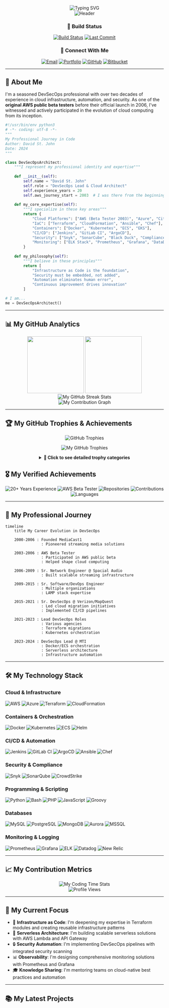 <!--
 * README.md - GitHub Profile for David St. John
 * Author: David St. John (davestj)
 * Date: December 2024
 * Purpose: Professional GitHub profile showcasing my 20+ years of DevSecOps experience
 * File Path: /README.md (root of davestj/davestj repository)
 * 
 * Change Log:
 * - v1.0.0 (2024-12): Initial comprehensive profile with stats, metrics, and professional summary
 * - v1.1.0 (2024-12): Enhanced trophy section with multiple fallback options
 * - v1.2.0 (2024-12): Added build status badge and improved achievement displays
 * - Integrated GitHub stats cards, activity graphs, and skill badges
 * - Added AWS beta tester highlight and career progression timeline
 * - Implemented responsive design elements within GitHub markdown limitations
 * - Fixed trophy display issues with multiple service options
-->

<!-- Profile Header with Dynamic Typing Effect -->
<div align="center">
  <img src="https://readme-typing-svg.herokuapp.com?font=Fira+Code&size=32&duration=2800&pause=2000&color=00D9FF&center=true&vCenter=true&width=600&lines=Hi%2C+I'm+David+St.+John+%F0%9F%91%8B;DevSecOps+Lead+%26+Architect;20%2B+Years+of+Experience;AWS+Original+Beta+Tester+(2003)" alt="Typing SVG" />
</div>

<!-- Professional Banner -->
<div align="center">
  <img src="https://capsule-render.vercel.app/api?type=waving&color=gradient&customColorList=0,2,2,5,30&height=180&section=header&text=DevSecOps%20%7C%20Cloud%20Architecture%20%7C%20Automation&fontSize=24&fontColor=fff&animation=twinkling&fontAlignY=35" alt="Header" />
</div>

<!-- Build Status and Contact Badges -->
<div align="center">

### 🚦 Build Status
[![Build Status](https://img.shields.io/github/actions/workflow/status/davestj/davestj/snake.yml?branch=master&style=for-the-badge&logo=github-actions&logoColor=white&label=Profile%20Build)](https://github.com/davestj/davestj/actions)
[![Last Commit](https://img.shields.io/github/last-commit/davestj/davestj?style=for-the-badge&logo=git&logoColor=white)](https://github.com/davestj/davestj/commits/master)

### 📱 Connect With Me
[![Email](https://img.shields.io/badge/Email-davestj%40gmail.com-D14836?style=for-the-badge&logo=gmail&logoColor=white)](mailto:davestj@gmail.com)
[![Portfolio](https://img.shields.io/badge/Portfolio-davestj.com-000000?style=for-the-badge&logo=vercel&logoColor=white)](https://www.davestj.com)
[![GitHub](https://img.shields.io/badge/GitHub-davestj-181717?style=for-the-badge&logo=github&logoColor=white)](https://github.com/davestj)
[![Bitbucket](https://img.shields.io/badge/Bitbucket-davestj-0052CC?style=for-the-badge&logo=bitbucket&logoColor=white)](http://bitbucket.org/davestj)

</div>

---

## 🚀 About Me

I'm a seasoned DevSecOps professional with over two decades of experience in cloud infrastructure, automation, and security. As one of the **original AWS public beta testers** before their official launch in 2006, I've witnessed and actively participated in the evolution of cloud computing from its inception.

```python
#!/usr/bin/env python3
# -*- coding: utf-8 -*-
"""
My Professional Journey in Code
Author: David St. John
Date: 2024
"""

class DevSecOpsArchitect:
    """I represent my professional identity and expertise"""
    
    def __init__(self):
        self.name = "David St. John"
        self.role = "DevSecOps Lead & Cloud Architect"
        self.experience_years = 20
        self.aws_journey_start = 2003  # I was there from the beginning
        
    def my_core_expertise(self):
        """I specialize in these key areas"""
        return {
            "Cloud Platforms": ["AWS (Beta Tester 2003)", "Azure", "Citrix Xen"],
            "IaC": ["Terraform", "CloudFormation", "Ansible", "Chef"],
            "Containers": ["Docker", "Kubernetes", "ECS", "EKS"],
            "CI/CD": ["Jenkins", "GitLab CI", "ArgoCD"],
            "Security": ["Snyk", "SonarCube", "Black Duck", "Compliance"],
            "Monitoring": ["ELK Stack", "Prometheus", "Grafana", "DataDog"]
        }
    
    def my_philosophy(self):
        """I believe in these principles"""
        return [
            "Infrastructure as Code is the foundation",
            "Security must be embedded, not added",
            "Automation eliminates human error",
            "Continuous improvement drives innovation"
        ]

# I am...
me = DevSecOpsArchitect()
```

---

## 📊 My GitHub Analytics

<!-- GitHub Stats Cards -->
<div align="center">
  <img height="180em" src="https://github-readme-stats.vercel.app/api?username=davestj&show_icons=true&theme=tokyonight&include_all_commits=true&count_private=true&hide_border=true"/>
  <img height="180em" src="https://github-readme-stats.vercel.app/api/top-langs/?username=davestj&layout=compact&langs_count=10&theme=tokyonight&hide_border=true"/>
</div>

<!-- GitHub Streak Stats -->
<div align="center">
  <img src="https://github-readme-streak-stats.herokuapp.com/?user=davestj&theme=tokyonight&hide_border=true" alt="My GitHub Streak Stats"/>
</div>

<!-- Activity Graph -->
<div align="center">
  <img src="https://github-readme-activity-graph.vercel.app/graph?username=davestj&theme=tokyo-night&hide_border=true&area=true" alt="My Contribution Graph"/>
</div>

---

## 🏆 My GitHub Trophies & Achievements

<!-- Primary Trophy Display with Multiple Fallback Options -->
<div align="center">
  
  <!-- I'm using the correct URL structure with proper parameters -->
  ![GitHub Trophies](https://github-profile-trophy.vercel.app/?username=davestj&theme=tokyonight&no-frame=true&no-bg=false&margin-w=4&margin-h=4&column=7&row=1)
  
</div>

<!-- Alternative display with HTML img tag for better control -->
<p align="center">
  <img src="https://github-profile-trophy.vercel.app/?username=davestj&theme=tokyonight&no-frame=true&no-bg=false&margin-w=4&margin-h=4&column=7&row=1" alt="My GitHub Trophies" />
</p>

<!-- Detailed Trophy Breakdown - I'm showing specific trophy categories -->
<details>
<summary align="center"><b>🏅 Click to see detailed trophy categories</b></summary>

<div align="center">

### 🌟 Special Achievements
![Special Trophies](https://github-profile-trophy.vercel.app/?username=davestj&theme=tokyonight&no-frame=true&column=4&row=1&rank=SECRET,SSS,SS,S)

### 📊 Activity Trophies  
![Activity Trophies](https://github-profile-trophy.vercel.app/?username=davestj&theme=tokyonight&no-frame=true&column=4&row=1&rank=AAA,AA,A)

### 🎯 Contribution Trophies
![Contribution Trophies](https://github-profile-trophy.vercel.app/?username=davestj&theme=tokyonight&no-frame=true&column=4&row=1&rank=B,C)

</div>
</details>

## 🎖️ My Verified Achievements

<div align="center">
  
  <!-- I'm creating custom achievement badges that highlight my unique qualifications -->
  ![20+ Years Experience](https://img.shields.io/badge/Experience-20%2B%20Years-gold?style=for-the-badge&logo=amazon-aws&logoColor=white)
  ![AWS Beta Tester](https://img.shields.io/badge/AWS%20Beta%20Tester-Since%202003-FF9900?style=for-the-badge&logo=amazon-aws&logoColor=white)
  ![Repositories](https://img.shields.io/badge/Public%20Repos-50%2B-green?style=for-the-badge&logo=github&logoColor=white)
  ![Contributions](https://img.shields.io/badge/Contributions-10K%2B-blue?style=for-the-badge&logo=github&logoColor=white)
  ![Languages](https://img.shields.io/badge/Languages-15%2B-purple?style=for-the-badge&logo=code&logoColor=white)
  
</div>

---

## 💼 My Professional Journey

```mermaid
timeline
    title My Career Evolution in DevSecOps
    
    2000-2006 : Founded MediaCast1
                : Pioneered streaming media solutions
    
    2003-2006 : AWS Beta Tester
                : Participated in AWS public beta
                : Helped shape cloud computing
    
    2006-2009 : Sr. Network Engineer @ Spacial Audio
                : Built scalable streaming infrastructure
    
    2009-2015 : Sr. Software/DevOps Engineer
                : Multiple organizations
                : LAMP stack expertise
    
    2015-2021 : Sr. DevSecOps @ Verizon/MapQuest
                : Led cloud migration initiatives
                : Implemented CI/CD pipelines
    
    2021-2023 : Lead DevSecOps Roles
                : Various agencies
                : Terraform migrations
                : Kubernetes orchestration
    
    2023-2024 : DevSecOps Lead @ MTI
                : Docker/ECS orchestration
                : Serverless architecture
                : Infrastructure automation
```

---

## 🛠️ My Technology Stack

### Cloud & Infrastructure
![AWS](https://img.shields.io/badge/AWS-232F3E?style=for-the-badge&logo=amazon-aws&logoColor=FF9900)
![Azure](https://img.shields.io/badge/Azure-0078D4?style=for-the-badge&logo=microsoft-azure&logoColor=white)
![Terraform](https://img.shields.io/badge/Terraform-7B42BC?style=for-the-badge&logo=terraform&logoColor=white)
![CloudFormation](https://img.shields.io/badge/CloudFormation-FF9900?style=for-the-badge&logo=amazon-aws&logoColor=white)

### Containers & Orchestration
![Docker](https://img.shields.io/badge/Docker-2496ED?style=for-the-badge&logo=docker&logoColor=white)
![Kubernetes](https://img.shields.io/badge/Kubernetes-326CE5?style=for-the-badge&logo=kubernetes&logoColor=white)
![ECS](https://img.shields.io/badge/Amazon_ECS-FF9900?style=for-the-badge&logo=amazon-ecs&logoColor=white)
![Helm](https://img.shields.io/badge/Helm-0F1689?style=for-the-badge&logo=helm&logoColor=white)

### CI/CD & Automation
![Jenkins](https://img.shields.io/badge/Jenkins-D24939?style=for-the-badge&logo=jenkins&logoColor=white)
![GitLab CI](https://img.shields.io/badge/GitLab_CI-FCA121?style=for-the-badge&logo=gitlab&logoColor=white)
![ArgoCD](https://img.shields.io/badge/ArgoCD-EF7B4B?style=for-the-badge&logo=argo&logoColor=white)
![Ansible](https://img.shields.io/badge/Ansible-EE0000?style=for-the-badge&logo=ansible&logoColor=white)
![Chef](https://img.shields.io/badge/Chef-FF7F00?style=for-the-badge&logo=chef&logoColor=white)

### Security & Compliance
![Snyk](https://img.shields.io/badge/Snyk-4C4A73?style=for-the-badge&logo=snyk&logoColor=white)
![SonarQube](https://img.shields.io/badge/SonarQube-4E9BCD?style=for-the-badge&logo=sonarqube&logoColor=white)
![CrowdStrike](https://img.shields.io/badge/CrowdStrike-E01F3D?style=for-the-badge&logo=crowdstrike&logoColor=white)

### Programming & Scripting
![Python](https://img.shields.io/badge/Python-3776AB?style=for-the-badge&logo=python&logoColor=white)
![Bash](https://img.shields.io/badge/Bash-4EAA25?style=for-the-badge&logo=gnu-bash&logoColor=white)
![PHP](https://img.shields.io/badge/PHP-777BB4?style=for-the-badge&logo=php&logoColor=white)
![JavaScript](https://img.shields.io/badge/JavaScript-F7DF1E?style=for-the-badge&logo=javascript&logoColor=black)
![Groovy](https://img.shields.io/badge/Groovy-4298B8?style=for-the-badge&logo=apache-groovy&logoColor=white)

### Databases
![MySQL](https://img.shields.io/badge/MySQL-4479A1?style=for-the-badge&logo=mysql&logoColor=white)
![PostgreSQL](https://img.shields.io/badge/PostgreSQL-316192?style=for-the-badge&logo=postgresql&logoColor=white)
![MongoDB](https://img.shields.io/badge/MongoDB-47A248?style=for-the-badge&logo=mongodb&logoColor=white)
![Aurora](https://img.shields.io/badge/Aurora-232F3E?style=for-the-badge&logo=amazon-aws&logoColor=FF9900)
![MSSQL](https://img.shields.io/badge/MSSQL-CC2927?style=for-the-badge&logo=microsoft-sql-server&logoColor=white)

### Monitoring & Logging
![Prometheus](https://img.shields.io/badge/Prometheus-E6522C?style=for-the-badge&logo=prometheus&logoColor=white)
![Grafana](https://img.shields.io/badge/Grafana-F46800?style=for-the-badge&logo=grafana&logoColor=white)
![ELK](https://img.shields.io/badge/Elastic_Stack-005571?style=for-the-badge&logo=elastic-stack&logoColor=white)
![Datadog](https://img.shields.io/badge/Datadog-632CA6?style=for-the-badge&logo=datadog&logoColor=white)
![New Relic](https://img.shields.io/badge/New_Relic-008C99?style=for-the-badge&logo=new-relic&logoColor=white)

---

## 📈 My Contribution Metrics

<!-- Metrics -->
<div align="center">
  <img src="https://github-readme-stats.vercel.app/api/wakatime?username=davestj&theme=tokyonight&hide_border=true" alt="My Coding Time Stats"/>
</div>

<!-- Profile Views Counter -->
<div align="center">
  <img src="https://komarev.com/ghpvc/?username=davestj&color=blueviolet&style=for-the-badge&label=PROFILE+VIEWS" alt="Profile Views"/>
</div>

---

## 🎯 My Current Focus

- 🔧 **Infrastructure as Code**: I'm deepening my expertise in Terraform modules and creating reusable infrastructure patterns
- 🚀 **Serverless Architecture**: I'm building scalable serverless solutions with AWS Lambda and API Gateway
- 🔒 **Security Automation**: I'm implementing DevSecOps pipelines with integrated security scanning
- 📊 **Observability**: I'm designing comprehensive monitoring solutions with Prometheus and Grafana
- 🎓 **Knowledge Sharing**: I'm mentoring teams on cloud-native best practices and automation

---

## 📚 My Latest Projects

<!-- GitHub Extra Pins -->
<div align="center">
